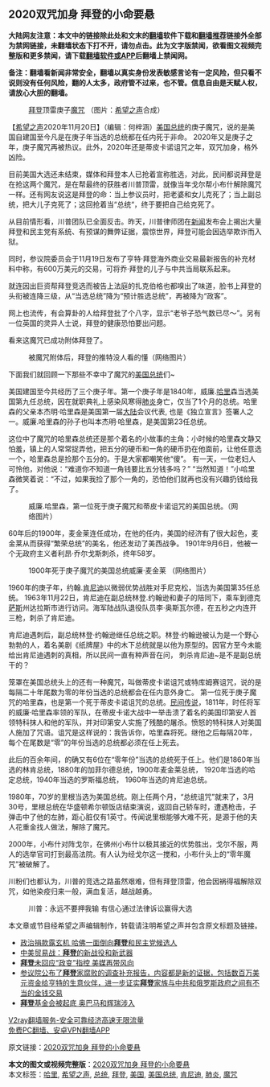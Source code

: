  <h2>2020双咒加身 拜登的小命要悬</h2> <p class="notice"><b>大陆网友注意：本文中的链接除此处和文末的<a href="https://github.com/bannedbook/fanqiang" >翻墙</a>软件下载和<a href="https://github.com/killgcd/justmysocks/blob/master/README.md">翻墙推荐</a>链接外全部为禁网链接，未翻墙状态下打不开，请勿点击。此为文字版禁闻，欲看图文视频完整版和更多禁闻，请下载<a href="https://github.com/bannedbook/fanqiang">翻墙软件或APP</a>后翻墙上禁闻网。</p><p>备注：翻墙看新闻非常安全，翻墙以真实身份发表敏感言论有一定风险，但只看不说则没有任何风险，翻的人太多，政府管不过来，也不管。信息自由是天赋人权，请放心大胆的翻墙。</b></p>  <div class="entry"> <figure><figcaption><a href="https://www.bannedbook.org/bnews/tag/%e6%8b%9c%e7%99%bb/" class="st_tag internal_tag" rel="tag" title="标签 拜登 下的日志">拜登</a>顶雷庚子<a href="https://www.bannedbook.org/bnews/tag/%E9%AD%94%E5%92%92/" class="st_tag internal_tag" rel="tag" title="标签 魔咒 下的日志">魔咒</a> （图片：<a href="https://www.bannedbook.org/bnews/tag/%e5%b8%8c%e6%9c%9b%e4%b9%8b%e5%a3%b0/" class="st_tag internal_tag" rel="tag" title="标签 希望之声 下的日志">希望之声</a>合成）</figcaption></figure> <p>【<span class='wp_keywordlink_affiliate'><a href="https://www.soundofhope.org" title="希望之声" target="_blank">希望之声</a></span>2020年11月20日】（编辑：何梓涵）<a href="https://www.bannedbook.org/bnews/tag/%e7%be%8e%e5%9b%bd/" class="st_tag internal_tag" rel="tag" title="标签 美国 下的日志">美国</a><a href="https://www.bannedbook.org/bnews/tag/%e6%80%bb%e7%bb%9f/" class="st_tag internal_tag" rel="tag" title="标签 总统 下的日志">总统</a>的庚子魔咒，说的是美国自建国至今凡是在庚子年当选的总统都在任内死于非命。 2020年又是庚子之年，庚子魔咒再被热议。此外，2020年还是蒂皮卡诺诅咒之年，双咒加身，格外凶险。</p> <p>目前美国大选还未结束，媒体和拜登本人已抢着宣称胜选，对此，民间都说拜登是在抢这两个魔咒，是在帮最终的获胜者川普顶雷，就像当年戈尔帮小布什解除魔咒一样。还有网友说这是拜登的命：当上参议员时，把老婆和女儿克死了；当上副总统，把大儿子克死了；这回抢着当“总统“，终于要把自己给克死了。</p> <p>从目前情形看，川普团队已全面反击。昨天，川普律师团在<span class='wp_keywordlink_affiliate'><a href="https://www.bannedbook.org/" title="新闻">新闻</a></span>发布会上揭出大量拜登和民主党有系统、有预谋的舞弊证据，震惊世界，拜登可能会因选举欺诈而入狱。</p> <p>同时，参议院委员会于11月19日发布了亨特·拜登海外商业交易最新报告的补充材料中称，有600万美元的交易，可将乔·拜登的儿子与中共当局联系起来。</p> <p>就连因出巨资帮拜登竞选而被告上法庭的扎克伯格也都嗅出了味道，脸书上拜登的头衔被连降三级，从“当选总统”降为“预计胜选总统”，再被降为“政客”。</p>  <p>网上也流传，有会算卦的人给拜登批了个八字，显示“老爷子恐气数已尽～”。另有一位英国的灵异人士说，拜登的健康恐怕要出问题。</p> <p>看来这魔咒已成功附体拜登了。</p> <figure><figcaption>被魔咒附体后，拜登的推特没人看的懂（网络图片）</figcaption></figure> <p>下面我们就回顾一下那些不幸中了魔咒的<a href="https://www.bannedbook.org/bnews/tag/%e7%be%8e%e5%9b%bd%e6%80%bb%e7%bb%9f/" class="st_tag internal_tag" rel="tag" title="标签 美国总统 下的日志">美国总统</a>们~</p> <p>美国建国至今共经历了三个庚子年。第一个庚子年是1840年，威廉.<a href="https://www.bannedbook.org/bnews/tag/%E5%93%88%E9%87%8C/" class="st_tag internal_tag" rel="tag" title="标签 哈里 下的日志">哈里</a>森当选美国第九任总统，因在就职典礼上感染风寒得<a href="https://www.bannedbook.org/bnews/tag/%e8%82%ba%e7%82%8e/" class="st_tag internal_tag" rel="tag" title="标签 肺炎 下的日志">肺炎</a>身亡，仅当了1个月的总统。哈里森的父亲本杰明·哈里森是美国第一届<span class='wp_keywordlink_affiliate'><a href="https://www.bannedbook.org/" title="大陆" target="_blank">大陆</a></span>会议代表, 也是《独立宣言》签署人之一。威廉.哈里森的孙子也叫本杰明·哈里森，是美国第23任总统。</p> <p>这位中了魔咒的哈里森总统还是那个着名的小故事的主角：小时候的哈里森文静又怕羞，镇上的人常常捉弄他，把五分的硬币和一角的硬币扔在他面前，让他任意选一个，哈里森总是捡那个五分的。于是大家都嘲笑他“傻”。 有一天，一位老妇人可怜他，对他说：“难道你不知道一角钱要比五分钱多吗？” “当然知道！”小哈里森微笑着说：“不过，如果我捡了那个一角的，恐怕他们就再也没有兴趣扔钱给我了。</p>  <figure><figcaption>威廉.哈里森，第一位死于庚子魔咒和蒂皮卡诺诅咒的美国总统。（网络图片）</figcaption></figure> <p>60年后的1900年，麦金莱连任成功，在他的任内，美国的经济有了很大起色，麦金莱从而获得“繁荣总统”的美名，他还发动了美西战争。 1901年9月6日，他被一个无政府主义者利昂·乔尔戈斯刺杀，终年58岁。</p> <figure><figcaption>1900年死于庚子魔咒的美国总统威廉·麦金莱 （网络图片）</figcaption></figure> <p>1960年的庚子年，约翰.<a href="https://www.bannedbook.org/bnews/tag/%e8%82%af%e5%b0%bc%e8%bf%aa/" class="st_tag internal_tag" rel="tag" title="标签 肯尼迪 下的日志">肯尼迪</a>以微弱优势战胜对手尼克松，当选为美国第35任总统。 1963年11月22日，肯尼迪在副总统林登.约翰逊和妻子的陪同下，乘车到德克<span class='wp_keywordlink'><a href="https://www.bannedbook.org/forum5/topic42.html" title="萨斯、诚信与自救" target="_blank">萨斯</a></span>州达拉斯市进行访问。海军陆战队退役队员李·奥斯瓦尔德，在五秒之内连开三枪，刺杀了肯尼迪。</p> <p>肯尼迪遇刺后，副总统林登·约翰逊继任总统之职。林登·约翰逊被认为是一个野心勃勃的人，着名美剧《纸牌屋》中的木下总统就是以他为原型的。因官方至今未能给出肯尼迪遇刺的真相，所以民间一直有种声音在问， 刺杀肯尼迪~是不是副总统干的？</p> <p>笼罩在美国总统头上的还有一种魔咒，叫做蒂皮卡诺诅咒或特库姆赛诅咒，说的是每隔二十年尾数为零的年份当选的总统都会在任内意外身亡。 第一位死于庚子魔咒的哈里森，也是第一个死于蒂皮卡诺诅咒的总统。<span class='wp_keywordlink'><a href="https://www.bannedbook.org/forum2/topic1601.html" title="正见网《民间传说》" target="_blank">民间传说</a></span>，1811年，时任将军的威廉·哈里森率领的军队，在蒂皮卡诺大战中一举击溃了着名的美国印第安人首领特科抹人和他的军队，并对印第安人实施了残酷的屠杀。愤怒的特科抹人对美国人施加了咒语。诅咒是这样说的：我告诉你，哈里森将死。继他之后每隔20年，每个在尾数是“零”的年份当选的总统都必须在任上死去。</p> <p>此后的百余年间，的确又有6位在“零年份”当选的总统死于任上。他们是1860年当选的林肯总统，1880年的加菲尔德总统，1900年麦金莱总统， 1920年当选的哈定总统，1940年当选的罗斯福总统， 1960年当选的肯尼迪总统。</p>  <p>1980年，70岁的里根当选为美国总统。刚上任两个月，“总统诅咒”就来了，3月30号，里根总统在华盛顿希尔顿饭店结束演说，返回自己轿车时，遭遇枪击，子弹击中了他的左肺，距心脏仅有1英寸。传闻说里根能够大难不死，是源于他的夫人花重金找人做法，解除了魔咒。</p> <p>2000年，小布什对阵戈尔，在佛州小布什以极其接近的优势胜出，戈尔不服，两人的选举官司打到最高法院。有人认为经戈尔这一搅和，小布什头上的“零年魔咒”被破解了。</p> <p>川粉们也都认为，川普的竞选之路虽然艰难，但有拜登顶雷，他会因祸得福解除双咒，如他染疫归来一般，满血复活，越战越勇。</p> <figure><figcaption>川普：永远不要押我输 有信心通过法律诉讼赢得大选</figcaption></figure> <p>本文章或节目经希望之声编辑制作，转载请注明希望之声并包含原文标题及链接。</p> <ul class='op-related-articles' title='相关阅读'> <li><a href='https://www.bannedbook.org/bnews/cnnews/20201121/1434477.html' target='_blank'>政治捐款露玄机 哈佛一面倒向<b>拜登</b>和民主党候选人</a></li> <li><a href='https://www.bannedbook.org/bnews/baitai/20201121/1434381.html' target='_blank'>中美贸易战：<b>拜登</b>的新战役和新武器</a></li> <li><a href='https://www.bannedbook.org/bnews/taiwannews/20201120/1434233.html' target='_blank'><b>拜登</b>未回应“政变”指控 美媒再带风向</a></li> <li><a href='https://www.bannedbook.org/bnews/bannedvideo/20201120/1434226.html' target='_blank'>参议院公布了<b>拜登</b>家腐败的调查补充报告，内容都是新的证据，包括数百万美元资金给亨特的生意伙伴，进一步证实<b>拜登</b>家族与中共和俄罗斯政府之间有不当的金钱交易</a></li> <li><a href='https://www.bannedbook.org/bnews/bannedvideo/20201120/1434138.html' target='_blank'><b>拜登</b>基金会被起底 奥巴马和辉瑞涉入</a></li> </ul> <p class="texttj"> <a href="https://www.bannedbook.org/forum23/topic22702.html" target="_blank">V2ray翻墙服务-安全可靠经济高速无限流量</a><br/> <a href="https://github.com/bannedbook/fanqiang/wiki/%E7%A6%81%E9%97%BB%E7%BD%91%E5%AE%89%E5%8D%93%E7%BF%BB%E5%A2%99%E6%96%B0%E9%97%BBAPP" target="_blank">免费PC翻墙、安卓VPN翻墙APP</a></p><p>原文链接：<a class="src_link"  href="https://www.soundofhope.org/post/445156" target="_blank">2020双咒加身 拜登的小命要悬</a></p> <a name='sharetosocial'></a>       <div><b>本文的图文或视频完整版</b>：<a href='https://www.bannedbook.org/bnews/comments/20201121/1434481.html'>2020双咒加身 拜登的小命要悬</a></div>  </div><!--END ENTRY--> <div class="postfooter"> <div>本文标签：<a href="https://www.bannedbook.org/bnews/tag/%E5%93%88%E9%87%8C/" rel="tag">哈里</a>, <a href="https://www.bannedbook.org/bnews/tag/%e5%b8%8c%e6%9c%9b%e4%b9%8b%e5%a3%b0/" rel="tag">希望之声</a>, <a href="https://www.bannedbook.org/bnews/tag/%e6%80%bb%e7%bb%9f/" rel="tag">总统</a>, <a href="https://www.bannedbook.org/bnews/tag/%e6%8b%9c%e7%99%bb/" rel="tag">拜登</a>, <a href="https://www.bannedbook.org/bnews/tag/%e7%be%8e%e5%9b%bd/" rel="tag">美国</a>, <a href="https://www.bannedbook.org/bnews/tag/%e7%be%8e%e5%9b%bd%e6%80%bb%e7%bb%9f/" rel="tag">美国总统</a>, <a href="https://www.bannedbook.org/bnews/tag/%e8%82%af%e5%b0%bc%e8%bf%aa/" rel="tag">肯尼迪</a>, <a href="https://www.bannedbook.org/bnews/tag/%e8%82%ba%e7%82%8e/" rel="tag">肺炎</a>, <a href="https://www.bannedbook.org/bnews/tag/%E9%AD%94%E5%92%92/" rel="tag">魔咒</a></div>  </div><!--END POSTFOOTER--> 